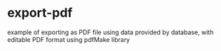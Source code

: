 # export-pdf

example of exporting as PDF file using data provided by database, with editable PDF format using pdfMake library
